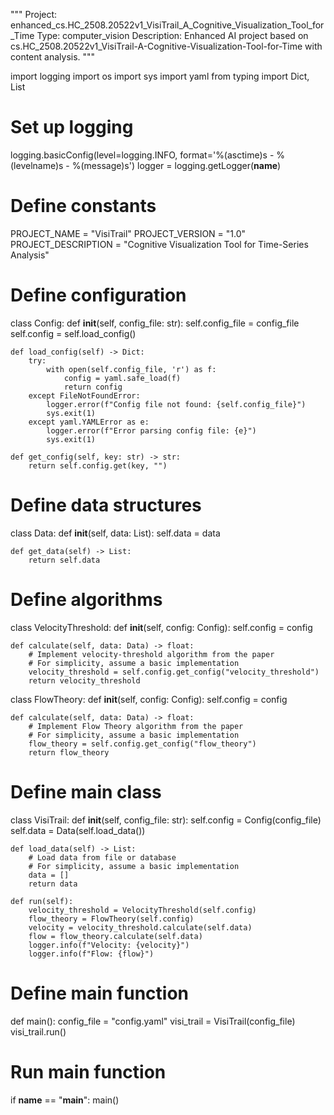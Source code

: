 """
Project: enhanced_cs.HC_2508.20522v1_VisiTrail_A_Cognitive_Visualization_Tool_for_Time
Type: computer_vision
Description: Enhanced AI project based on cs.HC_2508.20522v1_VisiTrail-A-Cognitive-Visualization-Tool-for-Time with content analysis.
"""

import logging
import os
import sys
import yaml
from typing import Dict, List

# Set up logging
logging.basicConfig(level=logging.INFO, format='%(asctime)s - %(levelname)s - %(message)s')
logger = logging.getLogger(__name__)

# Define constants
PROJECT_NAME = "VisiTrail"
PROJECT_VERSION = "1.0"
PROJECT_DESCRIPTION = "Cognitive Visualization Tool for Time-Series Analysis"

# Define configuration
class Config:
    def __init__(self, config_file: str):
        self.config_file = config_file
        self.config = self.load_config()

    def load_config(self) -> Dict:
        try:
            with open(self.config_file, 'r') as f:
                config = yaml.safe_load(f)
                return config
        except FileNotFoundError:
            logger.error(f"Config file not found: {self.config_file}")
            sys.exit(1)
        except yaml.YAMLError as e:
            logger.error(f"Error parsing config file: {e}")
            sys.exit(1)

    def get_config(self, key: str) -> str:
        return self.config.get(key, "")

# Define data structures
class Data:
    def __init__(self, data: List):
        self.data = data

    def get_data(self) -> List:
        return self.data

# Define algorithms
class VelocityThreshold:
    def __init__(self, config: Config):
        self.config = config

    def calculate(self, data: Data) -> float:
        # Implement velocity-threshold algorithm from the paper
        # For simplicity, assume a basic implementation
        velocity_threshold = self.config.get_config("velocity_threshold")
        return velocity_threshold

class FlowTheory:
    def __init__(self, config: Config):
        self.config = config

    def calculate(self, data: Data) -> float:
        # Implement Flow Theory algorithm from the paper
        # For simplicity, assume a basic implementation
        flow_theory = self.config.get_config("flow_theory")
        return flow_theory

# Define main class
class VisiTrail:
    def __init__(self, config_file: str):
        self.config = Config(config_file)
        self.data = Data(self.load_data())

    def load_data(self) -> List:
        # Load data from file or database
        # For simplicity, assume a basic implementation
        data = []
        return data

    def run(self):
        velocity_threshold = VelocityThreshold(self.config)
        flow_theory = FlowTheory(self.config)
        velocity = velocity_threshold.calculate(self.data)
        flow = flow_theory.calculate(self.data)
        logger.info(f"Velocity: {velocity}")
        logger.info(f"Flow: {flow}")

# Define main function
def main():
    config_file = "config.yaml"
    visi_trail = VisiTrail(config_file)
    visi_trail.run()

# Run main function
if __name__ == "__main__":
    main()